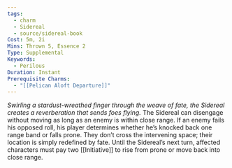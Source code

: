 ```yaml
---
tags:
  - charm
  - Sidereal
  - source/sidereal-book
Cost: 5m, 2i
Mins: Thrown 5, Essence 2
Type: Supplemental
Keywords:
  - Perilous
Duration: Instant
Prerequisite Charms:
  - "[[Pelican Aloft Departure]]"
---
```

*Swirling a stardust-wreathed finger through the weave of fate, the Sidereal creates a reverberation that sends foes flying.*
The Sidereal can disengage without moving as long as an enemy is within close range. If an enemy fails his opposed roll, his player determines whether he’s knocked back one range band or falls prone. They don’t cross the intervening space; their location is simply redefined by fate. Until the Sidereal’s next turn, affected characters must pay two [[Initiative]] to rise from prone or move back into close range.